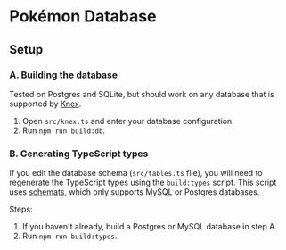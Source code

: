# Pokémon Database



## Setup

### A. Building the database

Tested on Postgres and SQLite, but should work on any database that is supported by [Knex](https://knexjs.org/).

1. Open `src/knex.ts` and enter your database configuration.
2. Run `npm run build:db`.

### B. Generating TypeScript types

If you edit the database schema (`src/tables.ts` file), you will need to regenerate the TypeScript types using the `build:types` script. This script uses [schemats](https://github.com/SweetIQ/schemats), which only supports MySQL or Postgres databases.

Steps:

1. If you haven't already, build a Postgres or MySQL database in step A.
2. Run `npm run build:types`.

